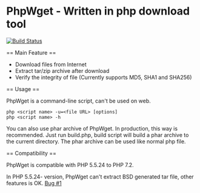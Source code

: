 # PhpWget - Written in php download tool

[![Build Status](https://travis-ci.org/RazeSoldier/PhpWget.svg?branch=master)](https://travis-ci.org/RazeSoldier/PhpWget)

== Main Feature ==
* Download files from Internet
* Extract tar/zip archive after download
* Verify the integrity of file (Currently supports MD5, SHA1 and SHA256)

== Usage ==

PhpWget is a command-line script, can't be used on web.

```
php <script name> -u=<file URL> [options]
php <script name> -h
```

You can also use phar archive of PhpWget. In production, this way is recommended.
Just run build.php, build script will build a phar archive to the current directory.
The phar archive can be used like normal php file.

== Compatibility ==

PhpWget is compatible with PHP 5.5.24 to PHP 7.2.

In PHP 5.5.24- version, PhpWget can't extract BSD generated tar file, other features is OK. [Bug #1](https://github.com/RazeSoldier/PhpWget/issues/1)